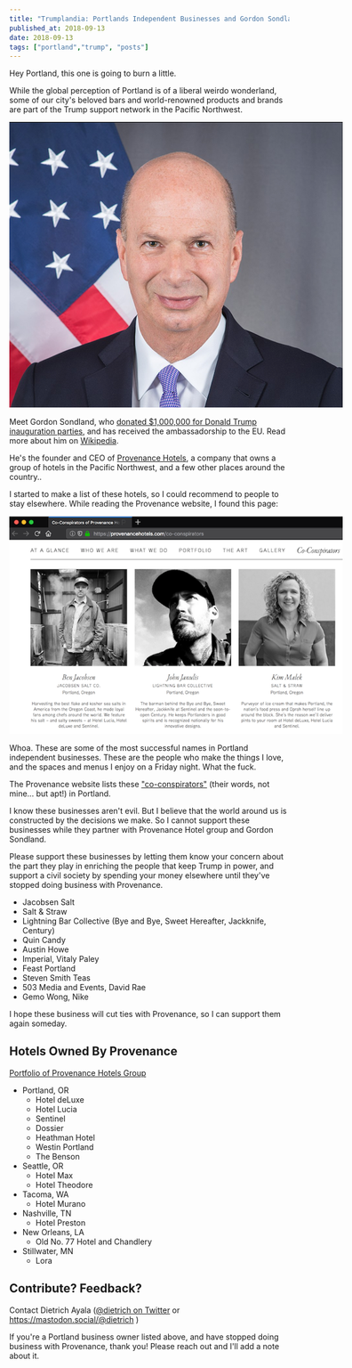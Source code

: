 ```yaml
---
title: "Trumplandia: Portlands Independent Businesses and Gordon Sondland"
published_at: 2018-09-13
date: 2018-09-13
tags: ["portland","trump", "posts"]
---
```


Hey Portland, this one is going to burn a little.

While the global perception of Portland is of a liberal weirdo wonderland, some of our city's beloved bars and world-renowned products and brands are part of the Trump support network in the Pacific Northwest.

<img src="gordon.png" style="max-width: 600px;">

Meet Gordon Sondland, who [donated $1,000,000 for Donald Trump inauguration parties](https://www.wweek.com/news/2017/04/21/report-portland-hotel-owner-covertly-steered-cash-to-trump/), and has received the ambassadorship to the EU. Read more about him on [Wikipedia](https://en.wikipedia.org/wiki/Gordon_Sondland).

He's the founder and CEO of [Provenance Hotels](https://provenancehotels.com/who-we-are), a company that owns a group of hotels in the Pacific Northwest, and a few other places around the country..

I started to make a list of these hotels, so I could recommend to people to stay elsewhere. While reading the Provenance website, I found this page:

<img src="coconspirators.png" style="max-width: 600px;">

Whoa. These are some of the most successful names in Portland independent businesses. These are the people who make the things I love, and the spaces and menus I enjoy on a Friday night. What the fuck.

The Provenance website lists these ["co-conspirators"](https://provenancehotels.com/co-conspirators) (their words, not mine... but apt!) in Portland.

I know these businesses aren't evil. But I believe that the world around us is constructed by the decisions we make. So I cannot support these businesses while they partner with Provenance Hotel group and Gordon Sondland.

Please support these businesses by letting them know your concern about the part they play in enriching the people that keep Trump in power, and support a civil society  by spending your money elsewhere until they've stopped doing business with Provenance.

* Jacobsen Salt
* Salt &amp; Straw
* Lightning Bar Collective (Bye and Bye, Sweet Hereafter, Jackknife, Century)
* Quin Candy
* Austin Howe
* Imperial, Vitaly Paley
* Feast Portland
* Steven Smith Teas
* 503 Media and Events, David Rae
* Gemo Wong, Nike

I hope these business will cut ties with Provenance, so I can support them again someday.

## Hotels Owned By Provenance

[Portfolio of Provenance Hotels Group](https://provenancehotels.com/portfolio)

* Portland, OR
  * Hotel deLuxe
  * Hotel Lucia
  * Sentinel
  * Dossier
  * Heathman Hotel 
  * Westin Portland
  * The Benson
* Seattle, OR
  * Hotel Max
  * Hotel Theodore
* Tacoma, WA
  * Hotel Murano
* Nashville, TN
  * Hotel Preston
* New Orleans, LA
  * Old No. 77 Hotel and Chandlery
* Stillwater, MN
  * Lora

## Contribute? Feedback?

Contact Dietrich Ayala ([@dietrich on Twitter](https://twitter.com/dietrich) or https://mastodon.social/@dietrich )

If you're a Portland business owner listed above, and have stopped doing business with Provenance, thank you! Please reach out and I'll add a note about it.